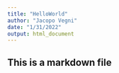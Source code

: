 ```yaml
---
title: "HelloWorld"
author: "Jacopo Vegni"
date: "1/31/2022"
output: html_document
---
```


## This is a markdown file
